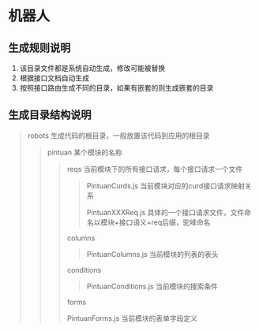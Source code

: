 # 机器人

## 生成规则说明

1. 该目录文件都是系统自动生成，修改可能被替换
2. 根据接口文档自动生成
3. 按照接口路由生成不同的目录，如果有嵌套的则生成嵌套的目录

## 生成目录结构说明

> robots 生成代码的根目录，一般放置该代码到应用的根目录
>
>> pintuan 某个模块的名称
>>
>>> reqs 当前模块下的所有接口请求，每个接口请求一个文件
>>>
>>>> PintuanCurds.js 当前模块对应的curd接口请求映射关系
>>>>
>>>> PintuanXXXReq.js 具体的一个接口请求文件，文件命名以模块+接口语义+req后缀，驼峰命名
>>>
>>> columns
>>>
>>>> PintuanColumns.js 当前模块的列表的表头
>>>
>>> conditions
>>>
>>>> PintuanConditions.js 当前模块的搜索条件
>>>
>>> forms
>>>
>>> PintuanForms.js 当前模块的表单字段定义